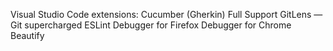 Visual Studio Code extensions:
Cucumber (Gherkin) Full Support
GitLens — Git supercharged
ESLint
Debugger for Firefox
Debugger for Chrome
Beautify